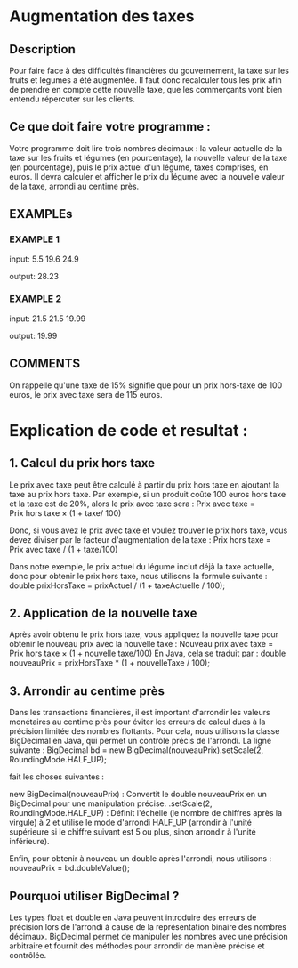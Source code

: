 # Augmentation des taxes

## Description 
Pour faire face à des difficultés financières du gouvernement, la taxe sur les fruits et légumes a été augmentée. Il faut donc recalculer tous les prix afin de prendre en compte cette nouvelle taxe, que les commerçants vont bien entendu répercuter sur les clients.

## Ce que doit faire votre programme :
Votre programme doit lire trois nombres décimaux : la valeur actuelle de la taxe sur les fruits et légumes (en pourcentage), la nouvelle valeur de la taxe (en pourcentage), puis le prix actuel d'un légume, taxes comprises, en euros. Il devra calculer et afficher le prix du légume avec la nouvelle valeur de la taxe, arrondi au centime près.

## EXAMPLEs
### EXAMPLE 1

input:
5.5
19.6
24.9

output:
28.23

### EXAMPLE 2

input:
21.5
21.5
19.99

output:
19.99

## COMMENTS
On rappelle qu'une taxe de 15% signifie que pour un prix hors-taxe de 100 euros, le prix avec taxe sera de 115 euros.

# Explication de code et resultat :  

## 1. Calcul du prix hors taxe
Le prix avec taxe peut être calculé à partir du prix hors taxe en ajoutant la taxe au prix hors taxe. Par exemple, si un produit coûte 100 euros hors taxe et la taxe est de 20%, alors le prix avec taxe sera :
Prix avec taxe = Prix hors taxe × (1 + taxe/ 100)

Donc, si vous avez le prix avec taxe et voulez trouver le prix hors taxe, vous devez diviser par le facteur d'augmentation de la taxe :
Prix hors taxe = Prix avec taxe / (1 + taxe/100)

Dans notre exemple, le prix actuel du légume inclut déjà la taxe actuelle, donc pour obtenir le prix hors taxe, nous utilisons la formule suivante :
double prixHorsTaxe = prixActuel / (1 + taxeActuelle / 100);

## 2. Application de la nouvelle taxe
Après avoir obtenu le prix hors taxe, vous appliquez la nouvelle taxe pour obtenir le nouveau prix avec la nouvelle taxe :
Nouveau prix avec taxe = Prix hors taxe × (1 + nouvelle taxe/100)
En Java, cela se traduit par :
double nouveauPrix = prixHorsTaxe * (1 + nouvelleTaxe / 100);

## 3. Arrondir au centime près
Dans les transactions financières, il est important d'arrondir les valeurs monétaires au centime près pour éviter les erreurs de calcul dues à la précision limitée des nombres flottants. Pour cela, nous utilisons la classe BigDecimal en Java, qui permet un contrôle précis de l'arrondi.
La ligne suivante :
BigDecimal bd = new BigDecimal(nouveauPrix).setScale(2, RoundingMode.HALF_UP);

fait les choses suivantes :

new BigDecimal(nouveauPrix) : Convertit le double nouveauPrix en un BigDecimal pour une manipulation précise.
.setScale(2, RoundingMode.HALF_UP) : Définit l'échelle (le nombre de chiffres après la virgule) à 2 et utilise le mode d'arrondi HALF_UP (arrondir à l'unité supérieure si le chiffre suivant est 5 ou plus, sinon arrondir à l'unité inférieure).

Enfin, pour obtenir à nouveau un double après l'arrondi, nous utilisons :
nouveauPrix = bd.doubleValue();

## Pourquoi utiliser BigDecimal ?
Les types float et double en Java peuvent introduire des erreurs de précision lors de l'arrondi à cause de la représentation binaire des nombres décimaux. BigDecimal permet de manipuler les nombres avec une précision arbitraire et fournit des méthodes pour arrondir de manière précise et contrôlée.